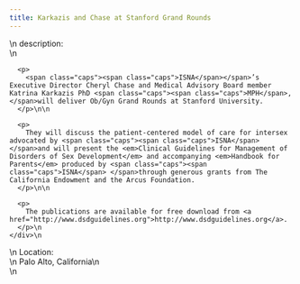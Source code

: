 ```yaml
---
title: Karkazis and Chase at Stanford Grand Rounds
---
```


<div class="flexinode-body flexinode-2">
  <div class="flexinode-textarea-1">
    <div class="form-item">
      \n <label>description:</label><br /> \n 
      
      <p>
        <span class="caps"><span class="caps">ISNA</span></span>’s Executive Director Cheryl Chase and Medical Advisory Board member Katrina Karkazis PhD <span class="caps"><span class="caps">MPH</span>, </span>will deliver Ob/Gyn Grand Rounds at Stanford University.
      </p>\n\n
      
      <p>
        They will discuss the patient-centered model of care for intersex advocated by <span class="caps"><span class="caps">ISNA</span> </span>and will present the <em>Clinical Guidelines for Management of Disorders of Sex Development</em> and accompanying <em>Handbook for Parents</em> produced by <span class="caps"><span class="caps">ISNA</span> </span>through generous grants from The California Endowment and the Arcus Foundation.
      </p>\n\n
      
      <p>
        The publications are available for free download from <a href="http://www.dsdguidelines.org">http://www.dsdguidelines.org</a>.
      </p>\n
    </div>\n
  </div>
  
  <div class="flexinode-textfield-2">
    <div class="form-item">
      \n <label>Location:</label><br /> \n Palo Alto, California\n
    </div>\n
  </div>
</div>